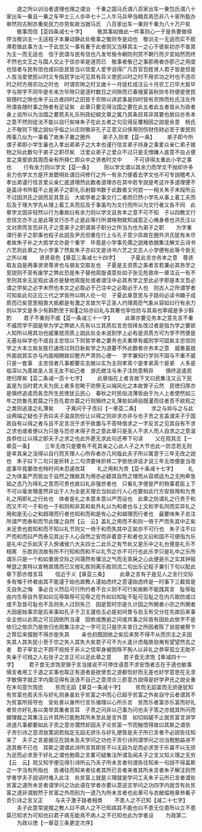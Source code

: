 <!-- { "loadSidebar": true } -->
　　道之所以训治者道理也理之谓治　千乗之国马氏谓八百家出车一乗包氏谓八十家出车一乗且一乗之车甲士三人歩卒七十二人牛马兵甲刍粮具焉恐非八十家所能办审然则古制亦重矣民力亦劳矣故当据马氏　八百家出车一乗则千乗为八十万户矣
　　敬事而信【芟四条减七十字】
　　敬其事如做此一件事则心一于是务要做得停当敬训主一无适程子本兼动静此处敬事之敬则专是动也　敬训主一无适而实不胶滞若做此事方主一于此忽又一事有重于此者则又当移其主一之心于彼矣初亦不害其为主一而无适也　信于民谓与民有信也凡发号施令朝防刑赏不朝行而夕变始然而终不然也文王之与国人交止于信亦率是道而已　敬事者敬己之事莭用者亦莭己之用度也信者与民有信也或曰臣民皆当以信爱人爱字说得广凡百官百姓贤人君子皆是但是人皆当爱使民以时又专指民字出可见其有异义使民以时之时不用农功之时也不违农时之时方用农功之时也　时谓农隙之时又嵗十一月徒杠成注云十月农工已毕大抵毕字与隙字不同毕是冬来方毕隙只是逐时数日之间隙而已春搜夏苖秋狝冬狩便是使民皆随时之隙也朱子云古者四时之田皆于农隙以讲武事是四时皆有农隙而杜氏注左传所谓各随时事之隙者有足证矣　此章只要见得治国之要在此五者此五者皆从为政者身上说所以为治国之要若夫礼乐刑政纪纲文章之属乃其条目耳非其要也故曰亦务本之意不然则徒法不能以自行矣味朱子在此五者之句见得反覆相因之説是余意　杨氏上不敬则下慢之説似乎临之以庄则敬非孔子正意又曰侈用则伤财伤财必至于害民则两事几似为一事看了故朱子置之圈外
　　弟子入则孝【芟一条】
　　弟子即今所谓子弟即小学生軰也入孝出弟弟子之大本也谨行信言弟子持身之事爱众亲仁弟子接物之际此数句于弟子之职尽矣　泛爱众弟子之爱众不过只是无憎嫌人底意不自占便宜之类爱欲其周而亲有所择仁即众中之贤者时文中
　　不可讲得太重此小学之事也
　　行有余力则以学文【芟一条】
　　则以学文谓以其余力而学文不抛却许多余力也学文方是开发聦明处谓日间修行之外一有余力便着去学文也不可专説稽考入孝出弟谨行信言爱众亲仁底道理然此数者道理亦在其中若专説是考这许多道理便不是盖诗书所载不止是弟子之职礼乐射御书数于此数者又何尝一一相关朱子末叚所云不过因洪氏之説而足其意云　大抵学者之事文行二者而已然小学先从事上着工夫而后及于理大学先从理上着工夫而后及于事虽均为文行而所以为文行者又各不同　此章学文固非轻然以行为重故曰有余力则以学文且务本之意不可不知　子以四教文行忠信文亦不止是此等文行亦不止是此等行所谓格物致知诚意正心脩身者也洪氏注以文对质而言恐非孔子之意弟子之职谓弟子职分之所当为也为弟子之职
　　为字重谓行弟子之职事也程子此説及尹氏但重在行上与孔子意少异故在圈外洪氏犹有未尽者故朱子补之大抵学文亦是个重字　毕竟是小学事先儒之説难依据集注解文云诗书六艺则此章之为小学事了然矣朱子亦曰文是诗书六艺之文古人小学便有此等今皆无之所以难
　　贤贤易色【章芟三条减七十四字】
　　子夏此言亦务本之意　尊贤取友自是两事贤贤尊贤也与朋友交取友也　子夏是主资质之美者言若兼必其务学之至説则不至有废学之弊此恐是朱子替他周旋语意处如子张见危致命一章注云一有不至则其余无足观此语亦是替他周旋处或者谓注中必其务学之至此必字即是本文吾必谓之学矣之必字未然也本文之必取必于己注中之必取必于人也　则古人之所谓学者可知矣此句正应三代之学皆所以明人伦一句　子夏此章意思与子路何必读书棘子成质而已矣意思相类大抵都是有激之言故欠平正圣人灼理周匝气象从容如曰行有余力则以学文是多少有斟酌至于抑之际亦曰礼与其奢也寜俭防与其易也寕戚是多少斟酌
　　君子不重则不威【芟一条减三十一字】
　　此章亦要见务本之意先言不重不威而学不固是举为学之弊欲人先有以立其质后言忠信择友改过者是指为学之要欲人知所以用其功也威重就资质上説此处全未说到学上必有是资质方可为学不然便是无基址纵学也不成自主忠信以下则皆学者之要务也夫重厚有威则学可固矣主忠信则学之大本立矣友胜巳速改过则日新矣学之为道要不外此数者亦务本之意　威重虽就外面説其实亦与内面相関故曰整齐严肃则心便一　学字兼知行学则不固与不重不威只是一套事　主忠信者凡事都要实去做以实为主则孝真个是孝弟真个是弟　人多是临深以为髙故圣人言无友不如己者　游氏緫注与朱子注防意稍异
　　愼终追逺民徳归厚矣【芟二条减一百十七字】
　　此章指在上者言故下文曰民集注又云下民盖是为当时君大夫为民上者多忽略于防祭无以端风化之本故曽子云然　民徳归厚亦是愼终追逺而各念所生民徳犹云民心　春秋之时民俗浇薄皆由于为人上者使然如三年之防鲁先君莫之行吾先君亦莫之行则愼终之礼薄矣如禘自既灌而往者吾不欲观之之类则追逺之礼薄矣
　　子禽问于子贡曰【一章芟二条】
　　求之与抑与之与此设两端之疑也子贡曰夫子温良防俭让以得之则非求亦非与也子贡之言盖谓夫子于国政自有以得之者与且不足言况于求乎故置与不荅特借求之一字反言之见其自有不求之求也或者便以为只是与恐亦未得子贡之意此章只是圣人不求人而人自求之之意温良恭俭让以得之即夫子之求之也此外更无求此句还帯下句读
　　父在观其志【一章芟一条】
　　三年无改只是要有不死其亲之心此人子之大节也此一防念若无则是幸其亲之没得以自行而天理人心所存者亦几何哉此夫子所以寓意于三年无改之説也　朱子曰下二句只是折转上二句须要味折转二字依他讲说才说三年无改便是当改底事毕竟要改也特时间未忍遽改耳
　　礼之用和为贵【芟十条减十七字】
　　礼之为体虽严而皆出于自然之理故其为用亦必聼其自然之理而从容顺适为之无拘牵急廹之态乃为得礼之意而可贵也故曰礼非强世者也　只看礼字便是严的物事君臣上下不可以毫发僣差然非出于人为全是天理合当如此行人心也要如此行方安故用和为贵礼之用即礼之行处也　体者是礼之本意本意以严而设也　此章之防谓礼之行贵于和而又不可一于和也一于和则和非其和矣外礼以为和者也与上文和字名同而实异礼之用和是无心之和趋理而行者也知和而和是有心之和越理而行者也　最要味朱子总注所谓严而泰和而节此理之自然【云　云】盖礼之用而不和则一倚于严而失其中正矣未足贵也若知和而不知以礼节则又一倚于和而失其中正矣亦不可行也　朱子注不曰严而和而曰严而泰见其出于人心自然之安而非着意于和者也又曰和固不可便指为乐是礼中之乐如天子入佾诸侯六大夫四士二此乐之有节处又是乐中之礼也便是礼乐不相离　乐胜则流故有所不行知和而和不以礼节之亦不可行也此乐字只是礼中之乐所谓乐只是一个和如羣居交际之间蔼然有懽洽之气而无乖戾之心此便是乐之实其钟鼓琴瑟之类特以宣畅其情而已又按礼胜则离乐胜则流二句出乐记程子兼引下句以配此章下莭亦借言耳
　　信近于义【章芟三条】
　　此章之言有子是见人之言行交际多有悔于终者由其不能谨于始也故教人谨始虑终之意谨始虑终是一时事下三截皆是无自失之悔　事必合义然后可行所约者不合义则不可行矣故断不能践其言　耻辱耻由内生辱自外至如曰见辱取辱可见辱之在外如曰知耻不耻可见耻之在内凡致防或过或不及皆可耻也不及则失人过则失己　因是暂时宗是久计因之所関者小宗之所関者大因是始事宗是后来事如孔子于卫主蘧伯玉必是初间曽与伯玉有交分在先故后来事全主他以此观之可见因依所当谨　因依或邂逅之间或共事之际皆有因处此依字不是依归之依宗乃是依归也观集注亦之一字可见只是宗夫昔日之所因者陈了翁尝被蔡卞之荐后来摆脱不得亦是失其
　　亲也初既因依之矣后来势不得不从而宗主之夫因失其人其失犹小至于宗之失人其失大矣君子可不为乆逺计虑哉故伯夷有望望然去之者　君子寜言之不顾不规规于非义之信寜身被困辱不狥人以非礼之恭寜孤立无助不失亲于可贱之人右张子之言正可以足此章之意
　　君子食无求饱【章减四十一字】
　　君子食无求饱至愼于言当接说不可停住语意不求安饱者志在于道也敏事愼言者用工于道之实事也取正有道者是欲使吾之道都恰好而无差也好学意思在无求字敏愼字就正字内面见得有汲汲不自己之意须合三莭意方説得是好学尹氏之説全重在末句意欠周匝
　　贫而无謟【章芟一条减十字】
　　贫而无謟富而无骄是犹知有贫富也若夫乐与好礼则身虽处乎贫富之中而心已超乎贫富之外矣自守云者谓其不为贫富所摇夺也　安处善以身所行言乐循理以心所乐言　贫而乐者富亦乐富而好礼者贫亦好礼各以类举其重者言耳　子贡之问非以己事为问也夫子答之亦就其所问而据理裁之耳集注云许其所已能勉其所未至此是言外意　如切如磋不止就贫富言讲学进道凡事都要如此子贡之意亦濶然却因夫子论贫富一节而触悟得故曰其斯之谓欤　子贡引诗之意须放寛説若指定无謟无骄乐与好礼便皆是夫子所已言者不必説告往知来了　夫子之言是据见在説未及夫学问之功也子贡引诗则谓学问之功当勉勉益进不造其极不已也　其斯之谓谓此诗所言其即贫不以无謟为足而必求至于乐冨不以无骄为足而必求至于好礼之谓也勉斋之言畧可疑集注所谓及闻夫子之言又知义理之无穷【云　云】观又知字便见得引诗所云乃夫子所未言者何谓告往知来一句説不得盖斯之一字当有所指也　告诸往而知来者往者其所已言者来者其所未言者朱子解注则然学者学夫子説话时难入此注　处贫富上就是义理就是学问工夫朱子云所已言者谓处贫富之道所未言者谓学问之功此语在学者亦要以意逆志学问之功四字内就含有处贫富之道非谓脱然于贫富之外而别为一道乃为所未言者也此章可与衣敝緼袍章叅看子贡引诗之言又正
　　与夫子激子路者相类
　　不患人之不已知【减二十七字】
　　夫子此意常提掇之教人曰不病人之不已知病其不能也曰不患无位患所以立不患莫已知求为可知也曰君子病无能焉不病人之不已知也此为学者设
　　为政第二
　　为政以徳【一章芟三条更定次序】

